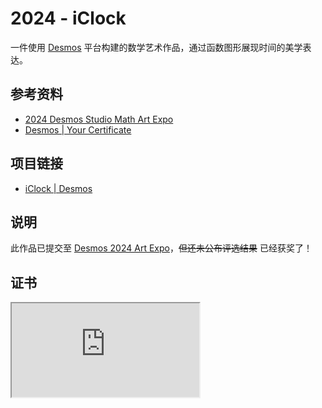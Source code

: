 # 2024 - iClock

一件使用 [Desmos](https://www.desmos.com/) 平台构建的数学艺术作品，通过函数图形展现时间的美学表达。

## 参考资料

- [2024 Desmos Studio Math Art Expo](https://blog.desmos.com/articles/art-expo-launch-2024/)
- [Desmos | Your Certificate](https://www.desmos.com/winner-certificate-2024?hash=p4i42jkcp1)

## 项目链接

- [iClock | Desmos](https://www.desmos.com/geometry/p4i42jkcp1)

## 说明

此作品已提交至 [Desmos 2024 Art Expo](https://www.desmos.com/art)，~~但还未公布评选结果~~ 已经获奖了！

## 证书

<iframe
  src="https://www.desmos.com/winner-certificate-2024?hash=p4i42jkcp1"
  style={{display: 'block', width: '100%', height: '840px'}}
/>

## 效果展示

<IframeWindow url="https://www.desmos.com/geometry/p4i42jkcp1" />
